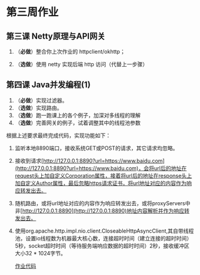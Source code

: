 # 第三周作业

## 第三课 Netty原理与API网关

1. （**必做**）整合你上次作业的 httpclient/okhttp；

2. （**选做**）使用 netty 实现后端 http 访问（代替上一步骤）

## 第四课 Java并发编程(1)

1. （**必做**）实现过滤器。
2. （**选做**）实现路由。
3. （**选做**）跑一跑课上的各个例子，加深对多线程的理解
4. （**选做**）完善网关的例子，试着调整其中的线程池参数

根据上述要求最终完成代码，实现功能如下：

1. 监听本地8890端口，接收系统GET或POST的请求，其它请求均忽略。

2. 接收到请求[http://127.0.0.1:8890?url=https://www.baidu.com](http://127.0.0.1:8890?url=https://www.baidu.com)，会将url后的地址在request头上加自定义Corporation属性，接着将url后的地址在response头上加自定义Author属性，最后忽略https请求证书，将url地址对应的内容作为响应转发出去。

3. 随机路由，或将url地址对应的内容作为响应转发出去，或将proxyServers中非[http://127.0.0.1:8890](http://127.0.0.1:8890)地址内容解析并作为响应转发出去。

4. 使用org.apache.http.impl.nio.client.CloseableHttpAsyncClient,其自带线程池，设置io线程数为机器最大核心数，连接超时时间（建立连接的超时时间）5秒，socket超时时间（等待服务端响应数据的超时时间）2秒，接收缓冲区大小32 * 1024字节。

   [作业代码](https://github.com/Movosoft/JAVA-01/tree/main/Week_03/netty-gateway)

